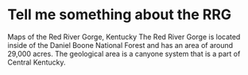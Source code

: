 # Tell me something about the RRG
Maps of the Red River Gorge, Kentucky
The Red River Gorge is located inside of the Daniel Boone National Forest and has an area of around 29,000 acres. The geological area is a canyone system that is a part of Central Kentucky.